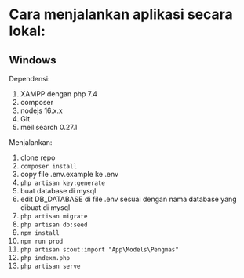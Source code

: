 # Cara menjalankan aplikasi secara lokal:

## Windows

Dependensi:
1. XAMPP dengan php 7.4
2. composer
3. nodejs 16.x.x
4. Git
5. meilisearch 0.27.1

Menjalankan:

1. clone repo
2. `composer install`
3. copy file .env.example ke .env
4. `php artisan key:generate`
5. buat database di mysql
6. edit DB_DATABASE di file .env sesuai dengan nama database yang dibuat di mysql
7. `php artisan migrate`
8. `php artisan db:seed`
9. `npm install`
10. `npm run prod`
11. `php artisan scout:import "App\Models\Pengmas"`
12. `php indexm.php`
13. `php artisan serve`